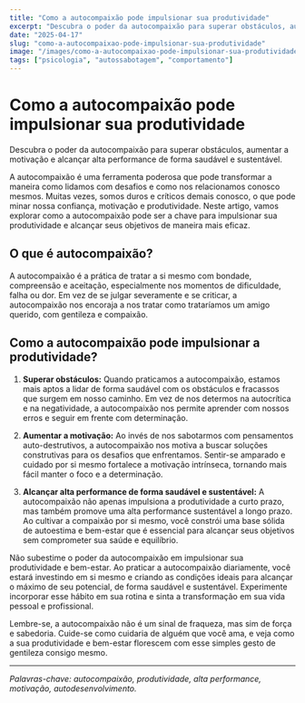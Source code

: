 ```yaml
---
title: "Como a autocompaixão pode impulsionar sua produtividade"
excerpt: "Descubra o poder da autocompaixão para superar obstáculos, aumentar a motivação e alcançar alta performance de forma saudável e sustentável."
date: "2025-04-17"
slug: "como-a-autocompaixao-pode-impulsionar-sua-produtividade"
image: "/images/como-a-autocompaixao-pode-impulsionar-sua-produtividade.jpeg"
tags: ["psicologia", "autossabotagem", "comportamento"]
---
```


# Como a autocompaixão pode impulsionar sua produtividade

Descubra o poder da autocompaixão para superar obstáculos, aumentar a motivação e alcançar alta performance de forma saudável e sustentável.

A autocompaixão é uma ferramenta poderosa que pode transformar a maneira como lidamos com desafios e como nos relacionamos conosco mesmos. Muitas vezes, somos duros e críticos demais conosco, o que pode minar nossa confiança, motivação e produtividade. Neste artigo, vamos explorar como a autocompaixão pode ser a chave para impulsionar sua produtividade e alcançar seus objetivos de maneira mais eficaz.

## O que é autocompaixão?

A autocompaixão é a prática de tratar a si mesmo com bondade, compreensão e aceitação, especialmente nos momentos de dificuldade, falha ou dor. Em vez de se julgar severamente e se criticar, a autocompaixão nos encoraja a nos tratar como trataríamos um amigo querido, com gentileza e compaixão.

## Como a autocompaixão pode impulsionar a produtividade?

1. **Superar obstáculos:** Quando praticamos a autocompaixão, estamos mais aptos a lidar de forma saudável com os obstáculos e fracassos que surgem em nosso caminho. Em vez de nos determos na autocrítica e na negatividade, a autocompaixão nos permite aprender com nossos erros e seguir em frente com determinação.

2. **Aumentar a motivação:** Ao invés de nos sabotarmos com pensamentos auto-destrutivos, a autocompaixão nos motiva a buscar soluções construtivas para os desafios que enfrentamos. Sentir-se amparado e cuidado por si mesmo fortalece a motivação intrínseca, tornando mais fácil manter o foco e a determinação.

3. **Alcançar alta performance de forma saudável e sustentável:** A autocompaixão não apenas impulsiona a produtividade a curto prazo, mas também promove uma alta performance sustentável a longo prazo. Ao cultivar a compaixão por si mesmo, você constrói uma base sólida de autoestima e bem-estar que é essencial para alcançar seus objetivos sem comprometer sua saúde e equilíbrio.

Não subestime o poder da autocompaixão em impulsionar sua produtividade e bem-estar. Ao praticar a autocompaixão diariamente, você estará investindo em si mesmo e criando as condições ideais para alcançar o máximo de seu potencial, de forma saudável e sustentável. Experimente incorporar esse hábito em sua rotina e sinta a transformação em sua vida pessoal e profissional.

Lembre-se, a autocompaixão não é um sinal de fraqueza, mas sim de força e sabedoria. Cuide-se como cuidaria de alguém que você ama, e veja como a sua produtividade e bem-estar florescem com esse simples gesto de gentileza consigo mesmo.

---
*Palavras-chave: autocompaixão, produtividade, alta performance, motivação, autodesenvolvimento.*

